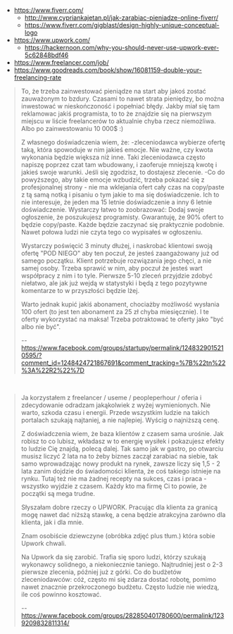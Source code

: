 - https://www.fiverr.com/
  - http://www.cypriankajetan.pl/jak-zarabiac-pieniadze-online-fiverr/
  - https://www.fiverr.com/gigblast/design-highly-unique-conceptual-logo
- https://www.upwork.com/
  - https://hackernoon.com/why-you-should-never-use-upwork-ever-5c62848bdf46
- https://www.freelancer.com/job/
- https://www.goodreads.com/book/show/16081159-double-your-freelancing-rate

>To, że trzeba zainwestować pieniądze na start aby jakoś zostać zauważonym to bzdury. Czasami to nawet strata pieniędzy, bo można inwestować w nieskończoność i popełniać błędy. Jakby miał się tam reklamowac jakiś programista, to to że znajdzie się na pierwszym miejscu w liście freelancerów to aktualnie chyba rzecz niemożliwa. Albo po zainwestowaniu 10 000$ :)
>
>Z własnego doświadczenia wiem, że:
-zleceniodawca wybierze ofertę taką, która spowoduje w nim jakieś emocje. Nie ważne, czy kwota wykonania będzie większa niż inne. Taki zleceniodawca często napiszę poprzez czat tam wbudowany, i zaoferuje mniejszą kwotę i jakieś swoje warunki. Jeśli się zgodzisz, to dostajesz zlecenie.
-Co do powyższego, aby takie emocje wzbudzić, trzeba pokazać się z profesjonalnej strony - nie ma wklejania ofert cały czas na copy/paste z tą samą notką i pisaniu o tym jakie to ma się doświadczenie. Ich to nie interesuje, że jeden ma 15 letnie doświadczenie a inny 6 letnie doświadczenie. Wystarczy łatwo to zoobrazować: Dodaj swoje ogłoszenie, że poszukujesz programisty. Gwarantuję, że 90% ofert to będzie copy/paste. Każde będzie zaczynać się praktycznie podobnie. Nawet połowa ludzi nie czyta tego co wypisałeś w ogłoszeniu.
>
>Wystarczy poświęcić 3 minuty dłużej, i naskrobać klientowi swoją ofertę "POD NIEGO" aby ten poczuł, że jesteś zaangażowany już od samego początku. Klient potrzebuje rozwiązania jego chęci, a nie samej osoby. Trzeba sprawić w nim, aby poczuł że jesteś wart współpracy z nim i to tyle. Pierwsze 5-10 zleceń przyjdzie zdobyć niełatwo, ale jak już wejdą w statystyki i będą z tego pozytywne komentarze to w przyszłości będzie lżej.
>
>Warto jednak kupić jakiś abonament, chociażby możliwość wysłania 100 ofert (to jest ten abonament za 25 zł chyba miesięcznie). I te oferty wykorzystać na maksa! Trzeba potraktować te oferty jako "być albo nie być".
>
>-- https://www.facebook.com/groups/startupy/permalink/1248329015210595/?comment_id=1248424721867691&comment_tracking=%7B%22tn%22%3A%22R2%22%7D

<br>

>Ja korzystałem z freelancer / useme / peopleperhour / oferia i zdecydowanie odradzam jakąkolwiek z wyżej wymienionych. Nie warto, szkoda czasu i energii.
Przede wszystkim ludzie na takich portalach szukają najtaniej, a nie najlepiej. Wyścig o najniższą cenę.
>
>Z doświadczenia wiem, że baza klientów z czasem sama urośnie. Jak robisz to co lubisz, wkładasz w to energię wysiłek i pokazujesz efekty to ludzie Cię znajdą, polecą dalej.
Tak samo jak w gastro, po otwarciu musisz liczyć 2 lata na to żeby biznes zaczął zarabiać na siebie, tak samo wprowadzając nowy produkt na rynek, zawsze liczy się 1,5 - 2 lata zanim dojdzie do świadomości klienta, że coś takiego istnieje na rynku.
Tutaj też nie ma żadnej recepty na sukces, czas i praca - wszystko wyjdzie z czasem. Każdy kto ma firmę Ci to powie, że początki są mega trudne.
>
>Słyszałam dobre rzeczy o UPWORK. Pracując dla klienta za granicą mogę nawet dać niżsżą stawkę, a cena będzie atrakcyjna zarówno dla klienta, jak i dla mnie.
>
>Znam osobiście dziewczyne (obróbka zdjęć plus tłum.) która sobie Upwork chwali.
>
>Na Upwork da się zarobić. Trafia się sporo ludzi, którzy szukają wykonawcy solidnego, a niekoniecznie taniego. Najtrudniej jest o 2-3 pierwsze zlecenia, później już z górki. Co do budżetów zleceniodawców: cóż, często mi się zdarza dostać robotę, pomimo nawet znacznie przekroczonego budżetu. Często ludzie nie wiedzą, ile coś powinno kosztować.
>
>-- https://www.facebook.com/groups/282850401780600/permalink/1239209832811314/
